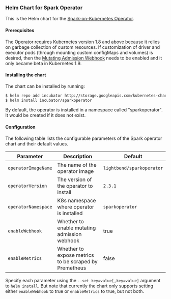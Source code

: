 ### Helm Chart for Spark Operator

This is the Helm chart for the [Spark-on-Kubernetes Operator](https://github.com/GoogleCloudPlatform/spark-on-k8s-operator).

#### Prerequisites

The Operator requires Kubernetes version 1.8 and above because it relies on garbage collection of custom resources. If customization of driver and executor pods (through mounting custom configMaps and volumes) is desired, then the [Mutating Admission Webhook](https://github.com/GoogleCloudPlatform/spark-on-k8s-operator/blob/master/docs/quick-start-guide.md#using-the-mutating-admission-webhook) needs to be enabled and it only became beta in Kubernetes 1.9.

#### Installing the chart

The chart can be installed by running:

```bash
$ helm repo add incubator http://storage.googleapis.com/kubernetes-charts-incubator
$ helm install incubator/sparkoperator
```

By default, the operator is installed in a namespace called "sparkoperator". It would be created if it does not exist.

#### Configuration

The following table lists the configurable parameters of the Spark operator chart and their default values.

| Parameter           | Description                                           | Default                   |
| ------------------- | ----------------------------------------------------- | ------------------------- |
| `operatorImageName` | The name of the operator image                        | `lightbend/sparkoperator` |
| `operatorVersion`   | The version of the operator to install                | `2.3.1`                   |
| `operatorNamespace` | K8s namespace where operator is installed             | `sparkoperator`           |
| `enableWebhook`     | Whether to enable mutating admission webhook          | true                      |
| `enableMetrics`     | Whether to expose metrics to be scraped by Premetheus | false                     |

Specify each parameter using the `--set key=value[,key=value]` argument to `helm install`. But note that currently the chart only supports setting either `enableWebhook` to true or `enableMetrics` to true, but not both.

